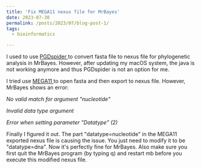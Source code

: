 ```yaml
---
title: 'Fix MEGA11 nexus file for MrBayes'
date: 2023-07-30
permalink: /posts/2023/07/blog-post-1/
tags:
  - bioinformatics

---
```


I used to use <a href="http://www.cmpg.unibe.ch/software/PGDSpider/"> PGDspider </a> to convert fasta file to nexus file for phylogenetic analysis in MrBayes. However, after updating my macOS system, the java is not working anymore and thus PGDspider is not an option for me. 

I tried use <a href="https://www.megasoftware.net"> MEGA11 </a> to open fasta and then export to nexus file. However, MrBayes shows an error: 

*No valid match for argument "nucleotide"*

*Invalid data type argument*

*Error when setting parameter "Datatype" (2)*


Finally I figured it out. The part "datatype=nucleotide" in the MEGA11 exported nexus file is causing the issue. You just need to modify it to be "datatype=dna". Now it's perfectly fine for MrBayes. Also make sure you first quit the MrBayes program (by typing q) and restart mb before you execute this modified nexus file. 


